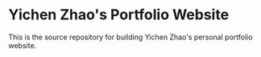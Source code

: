 # Yichen Zhao's Portfolio Website

This is the source repository for building Yichen Zhao's personal portfolio website.
